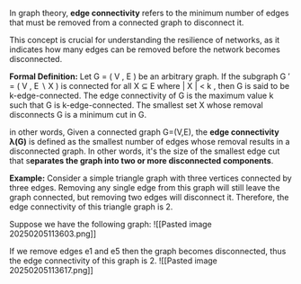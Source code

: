 In graph theory, **edge connectivity** refers to the minimum number of edges that must be removed from a connected graph to disconnect it. 

This concept is crucial for understanding the resilience of networks, as it indicates how many edges can be removed before the network becomes disconnected.

**Formal Definition:**
Let G = ( V , E ) be an arbitrary graph. If the subgraph G ′ = ( V , E ∖ X ) is connected for all X ⊆ E  where | X | < k , then G is said to be k-edge-connected. The edge connectivity of G is the maximum value k such that G is k-edge-connected. The smallest set X whose removal disconnects G is a minimum cut in G. 

in other words, Given a connected graph G=(V,E), the **edge connectivity** **λ(G)** is defined as the smallest number of edges whose removal results in a disconnected graph. In other words, it's the size of the smallest edge cut that s**eparates the graph into two or more disconnected components**.

**Example:**
Consider a simple triangle graph with three vertices connected by three edges. Removing any single edge from this graph will still leave the graph connected, but removing two edges will disconnect it. Therefore, the edge connectivity of this triangle graph is 2.

Suppose we have the following graph:
![[Pasted image 20250205113603.png]]

If we remove edges e1 and e5 then the graph becomes disconnected, thus the edge connectivity of this graph is 2.
![[Pasted image 20250205113617.png]]